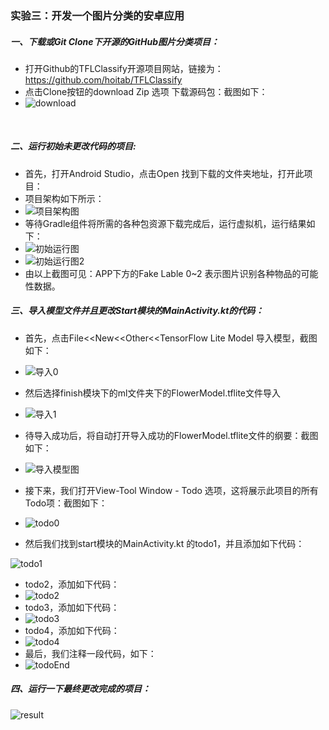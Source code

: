 

###   实验三：开发一个图片分类的安卓应用

##### 一、下载或Git Clone下开源的GitHub图片分类项目：

- 打开Github的TFLClassify开源项目网站，链接为：https://github.com/hoitab/TFLClassify
- 点击Clone按钮的download Zip 选项 下载源码包：截图如下：
- ![download](https://github.com/FurMax/AndroidTest2/blob/image/download.png)

​	

##### 二、运行初始未更改代码的项目:

- 首先，打开Android Studio，点击Open 找到下载的文件夹地址，打开此项目：
- 项目架构如下所示：
- ![项目架构图](https://github.com/FurMax/AndroidTest2/blob/image/项目架构图.png)
- 等待Gradle组件将所需的各种包资源下载完成后，运行虚拟机，运行结果如下：
- ![初始运行图](https://github.com/FurMax/AndroidTest2/blob/image/初始运行图.png)
- ![初始运行图2](https://github.com/FurMax/AndroidTest2/blob/image/初始运行图2.png)
- 由以上截图可见：APP下方的Fake Lable 0~2 表示图片识别各种物品的可能性数据。

##### 	三、导入模型文件并且更改Start模块的MainActivity.kt的代码：

- 首先，点击File<<New<<Other<<TensorFlow Lite Model 导入模型，截图如下：

- ![导入0](https://github.com/FurMax/AndroidTest2/blob/image/导入0.png)

- 然后选择finish模块下的ml文件夹下的FlowerModel.tflite文件导入

- ![导入1](https://github.com/FurMax/AndroidTest2/blob/image/导入1.png)

- 待导入成功后，将自动打开导入成功的FlowerModel.tflite文件的纲要：截图如下：

- ![导入模型图](https://github.com/FurMax/AndroidTest2/blob/image/导入模型图.png)

- 接下来，我们打开View-Tool Window - Todo 选项，这将展示此项目的所有Todo项：截图如下：

- ![todo0](https://github.com/FurMax/AndroidTest2/blob/image/todo0.png)

  

- 然后我们找到start模块的MainActivity.kt 的todo1，并且添加如下代码：

 ![todo1](https://github.com/FurMax/AndroidTest2/blob/image/todo1.png)

- todo2，添加如下代码：
- ![todo2](Chttps://github.com/FurMax/AndroidTest2/blob/image/todo2.png)
- todo3，添加如下代码：
- ![todo3](https://github.com/FurMax/AndroidTest2/blob/image/todo3.png)
- todo4，添加如下代码：
- ![todo4](https://github.com/FurMax/AndroidTest2/blob/image/todo4.png)
- 最后，我们注释一段代码，如下：
- ![todoEnd](https://github.com/FurMax/AndroidTest2/blob/image/todoEnd.png)



##### 四、运行一下最终更改完成的项目：





![result](https://github.com/FurMax/AndroidTest2/blob/image/result.png)